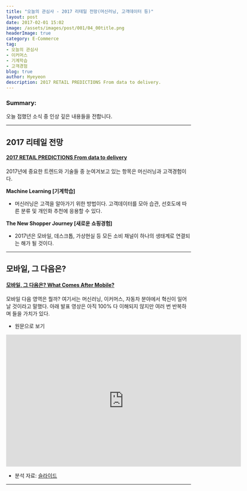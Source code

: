 ```yaml
---
title: "오늘의 관심사 - 2017 리테일 전망(머신러닝, 고객데이터 등)"
layout: post
date: 2017-02-01 15:02
image: /assets/images/post/001/04_00title.png
headerImage: true
category: E-Commerce
tag:
- 오늘의 관심사
- 이커머스
- 기계학습
- 고객경험
blog: true
author: Hyeyeon
description: 2017 RETAIL PREDICTIONS From data to delivery.
---
```


### Summary:

오늘 접했던 소식 중 인상 깊은 내용들을 전합니다.

---

## 2017 리테일 전망

#### [2017 RETAIL PREDICTIONS From data to delivery](http://internetretailing.net/2016/12/2017-retail-predictions-data-delivery/)

2017년에 중요한 트렌드와 기술들 중 눈여겨보고 있는 항목은 머신러닝과 고객경험이다.

**Machine Learning [기계학습]**
- 머신러닝은 고객을 알아가기 위한 방법이다. 고객데이터를 모아 습관, 선호도에 따른 분류 및 개인화 추천에 응용할 수 있다.

**The New Shopper Journey [새로운 쇼핑경험]**
- 2017년은 모바일, 데스크톱, 가상현실 등 모든 소비 채널이 하나의 생태계로 연결되는 해가 될 것이다.

---

## 모바일, 그 다음은?

#### [모바일, 그 다음은? What Comes After Mobile?](http://techneedle.com/archives/29252)

모바일 다음 영역은 뭘까? 여기서는 머신러닝, 이커머스, 자동차 분야에서 혁신이 일어날 것이라고 말했다. 아래 발표 영상은 아직 100% 다 이해되지 않지만 여러 번 반복하며 들을 가치가 있다.

* 원문으로 보기

<iframe src="https://player.vimeo.com/video/195062332" width="640" height="360" frameborder="0" webkitallowfullscreen mozallowfullscreen allowfullscreen></iframe>

* 분석 자료: [슬라이드](http://slides.com/benedictevans/mew)

---
